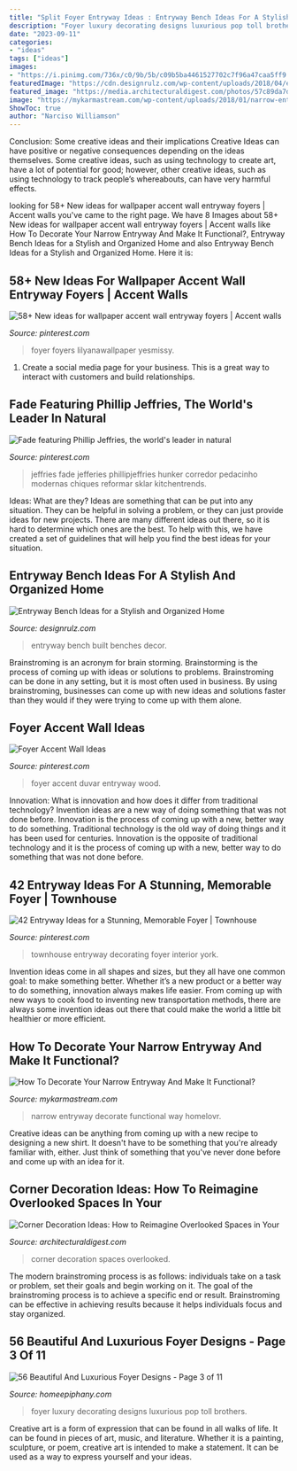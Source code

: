 ```yaml
---
title: "Split Foyer Entryway Ideas : Entryway Bench Ideas For A Stylish And Organized Home"
description: "Foyer luxury decorating designs luxurious pop toll brothers"
date: "2023-09-11"
categories:
- "ideas"
tags: ["ideas"]
images:
- "https://i.pinimg.com/736x/c0/9b/5b/c09b5ba4461527702c7f96a47caa5ff9.jpg"
featuredImage: "https://cdn.designrulz.com/wp-content/uploads/2018/04/entryway-decor-ideas-18.jpg"
featured_image: "https://media.architecturaldigest.com/photos/57c89da7d71120356d9f220e/master/pass/overlooked-corner-decoration-ideas-01.jpg"
image: "https://mykarmastream.com/wp-content/uploads/2018/01/narrow-entryway-11.jpg"
ShowToc: true
author: "Narciso Williamson"
---
```



Conclusion: Some creative ideas and their implications
Creative Ideas can have positive or negative consequences depending on the ideas themselves. Some creative ideas, such as using technology to create art, have a lot of potential for good; however, other creative ideas, such as using technology to track people’s whereabouts, can have very harmful effects.

	

		
looking for 58+ New ideas for wallpaper accent wall entryway foyers | Accent walls you've came to the right page. We have 8 Images about 58+ New ideas for wallpaper accent wall entryway foyers | Accent walls like How To Decorate Your Narrow Entryway And Make It Functional?, Entryway Bench Ideas for a Stylish and Organized Home and also Entryway Bench Ideas for a Stylish and Organized Home. Here it is:
		
    
## 58+ New Ideas For Wallpaper Accent Wall Entryway Foyers | Accent Walls

<img loading=lazy src="https://i.pinimg.com/736x/97/2b/d6/972bd675fcb2d4f8047cfa19a3d6f109.jpg" onerror="this.onerror=null;this.src='https://tse2.mm.bing.net/th?id=OIP.OCASxBtj6Ogq-8649S4ZmAAAAA&amp;pid=15.1';" alt="58+ New ideas for wallpaper accent wall entryway foyers | Accent walls">

_Source: pinterest.com_

>foyer foyers lilyanawallpaper yesmissy. 

	

1. Create a social media page for your business. This is a great way to interact with customers and build relationships.

    
## Fade Featuring Phillip Jeffries, The World&#039;s Leader In Natural

<img loading=lazy src="https://i.pinimg.com/736x/c0/9b/5b/c09b5ba4461527702c7f96a47caa5ff9.jpg" onerror="this.onerror=null;this.src='https://tse4.mm.bing.net/th?id=OIP.O1PHbnCQoWTssQoPloE_JAHaKw&amp;pid=15.1';" alt="Fade featuring Phillip Jeffries, the world&#039;s leader in natural">

_Source: pinterest.com_

>jeffries fade jefferies phillipjeffries hunker corredor pedacinho modernas chiques reformar sklar kitchentrends. 

	

Ideas: What are they?
Ideas are something that can be put into any situation. They can be helpful in solving a problem, or they can just provide ideas for new projects. There are many different ideas out there, so it is hard to determine which ones are the best. To help with this, we have created a set of guidelines that will help you find the best ideas for your situation.

    
## Entryway Bench Ideas For A Stylish And Organized Home

<img loading=lazy src="https://cdn.designrulz.com/wp-content/uploads/2018/04/entryway-decor-ideas-18.jpg" onerror="this.onerror=null;this.src='https://tse3.mm.bing.net/th?id=OIP.OwLig184m_rez1ia9C3bHwHaKX&amp;pid=15.1';" alt="Entryway Bench Ideas for a Stylish and Organized Home">

_Source: designrulz.com_

>entryway bench built benches decor. 

	

Brainstroming is an acronym for brain storming. Brainstorming is the process of coming up with ideas or solutions to problems. Brainstroming can be done in any setting, but it is most often used in business. By using brainstroming, businesses can come up with new ideas and solutions faster than they would if they were trying to come up with them alone.

    
## Foyer Accent Wall Ideas

<img loading=lazy src="https://i.pinimg.com/736x/87/0a/7d/870a7d0293da8cf1e71276919e48919c.jpg" onerror="this.onerror=null;this.src='https://tse2.mm.bing.net/th?id=OIP.5vG5KzaES1kTbmTN0oCGCAHaOq&amp;pid=15.1';" alt="Foyer Accent Wall Ideas">

_Source: pinterest.com_

>foyer accent duvar entryway wood. 

	

Innovation: What is innovation and how does it differ from traditional technology?
Invention ideas are a new way of doing something that was not done before. Innovation is the process of coming up with a new, better way to do something. Traditional technology is the old way of doing things and it has been used for centuries. Innovation is the opposite of traditional technology and it is the process of coming up with a new, better way to do something that was not done before.

    
## 42 Entryway Ideas For A Stunning, Memorable Foyer | Townhouse

<img loading=lazy src="https://i.pinimg.com/736x/da/14/49/da14492cd1dad4c8bdf44cc598fdf66e--townhouse-entryway-townhouse-decorating.jpg" onerror="this.onerror=null;this.src='https://tse4.mm.bing.net/th?id=OIP.ihVS8U1uQz5V16U3BUrDrQHaJ3&amp;pid=15.1';" alt="42 Entryway Ideas for a Stunning, Memorable Foyer | Townhouse">

_Source: pinterest.com_

>townhouse entryway decorating foyer interior york. 

	

Invention ideas come in all shapes and sizes, but they all have one common goal: to make something better. Whether it’s a new product or a better way to do something, innovation always makes life easier. From coming up with new ways to cook food to inventing new transportation methods, there are always some invention ideas out there that could make the world a little bit healthier or more efficient.

    
## How To Decorate Your Narrow Entryway And Make It Functional?

<img loading=lazy src="https://mykarmastream.com/wp-content/uploads/2018/01/narrow-entryway-11.jpg" onerror="this.onerror=null;this.src='https://tse3.mm.bing.net/th?id=OIP.dgWsuVZBO17W1J4LSdY99QHaLG&amp;pid=15.1';" alt="How To Decorate Your Narrow Entryway And Make It Functional?">

_Source: mykarmastream.com_

>narrow entryway decorate functional way homelovr. 

	

Creative ideas can be anything from coming up with a new recipe to designing a new shirt. It doesn't have to be something that you're already familiar with, either. Just think of something that you've never done before and come up with an idea for it.

    
## Corner Decoration Ideas: How To Reimagine Overlooked Spaces In Your

<img loading=lazy src="https://media.architecturaldigest.com/photos/57c89da7d71120356d9f220e/master/pass/overlooked-corner-decoration-ideas-01.jpg" onerror="this.onerror=null;this.src='https://tse1.mm.bing.net/th?id=OIP.MbkkoxhLx24n3JZG1-MYEAHaLH&amp;pid=15.1';" alt="Corner Decoration Ideas: How to Reimagine Overlooked Spaces in Your">

_Source: architecturaldigest.com_

>corner decoration spaces overlooked. 

	

The modern brainstroming process is as follows: individuals take on a task or problem, set their goals and begin working on it. The goal of the brainstroming process is to achieve a specific end or result. Brainstroming can be effective in achieving results because it helps individuals focus and stay organized.

    
## 56 Beautiful And Luxurious Foyer Designs - Page 3 Of 11

<img loading=lazy src="https://homeepiphany.com/wp-content/uploads/2015/10/56-Beautiful-And-Luxurious-Foyer-Designs-14.jpg" onerror="this.onerror=null;this.src='https://tse2.mm.bing.net/th?id=OIP.NVslVa9eLzv1qwl_5BUquwHaNK&amp;pid=15.1';" alt="56 Beautiful And Luxurious Foyer Designs - Page 3 of 11">

_Source: homeepiphany.com_

>foyer luxury decorating designs luxurious pop toll brothers. 

	

Creative art is a form of expression that can be found in all walks of life. It can be found in pieces of art, music, and literature. Whether it is a painting, sculpture, or poem, creative art is intended to make a statement. It can be used as a way to express yourself and your ideas.

